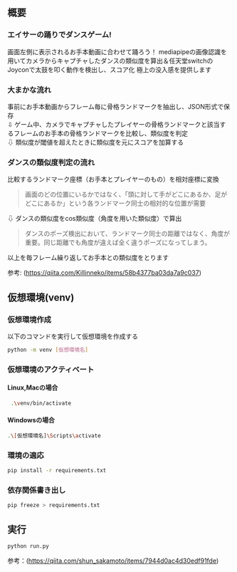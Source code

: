 ## 概要
### エイサーの踊りでダンスゲーム!
画面左側に表示されるお手本動画に合わせて踊ろう！
mediapipeの画像認識を用いてカメラからキャプチャしたダンスの類似度を算出＆任天堂switchのJoyconで太鼓を叩く動作を検出し、スコア化
極上の没入感を提供します
### 大まかな流れ
事前にお手本動画からフレーム毎に骨格ランドマークを抽出し、JSON形式で保存  
⇩
ゲーム中、カメラでキャプチャしたプレイヤーの骨格ランドマークと該当するフレームのお手本の骨格ランドマークを比較し、類似度を判定  
⇩
類似度が閾値を超えたときに類似度を元にスコアを加算する
### ダンスの類似度判定の流れ
比較するランドマーク座標（お手本とプレイヤーのもの）を相対座標に変換
>画面のどの位置にいるかではなく、「頭に対して手がどこにあるか、足がどこにあるか」という各ランドマーク同士の相対的な位置が需要 

⇩
ダンスの類似度をcos類似度（角度を用いた類似度）で算出
> ダンスのポーズ検出において、ランドマーク同士の距離ではなく、角度が重要。同じ距離でも角度が違えば全く違うポーズになってしまう。

以上を毎フレーム繰り返してお手本との類似度をとります

参考:
(https://qiita.com/Killinneko/items/58b4377ba03da7a9c037)
## 仮想環境(venv)
### 仮想環境作成
以下のコマンドを実行して仮想環境を作成する
```bash
python -m venv [仮想環境名]
```
### 仮想環境のアクティベート
#### Linux,Macの場合
```bash
 .\venv/bin/activate
```
#### Windowsの場合
```bash
.\[仮想環境名]\Scripts\activate
```

### 環境の適応
```bash
pip install -r requirements.txt
```

### 依存関係書き出し
```bash
pip freeze > requirements.txt
```

## 実行
```bash
python run.py
```

参考：(https://qiita.com/shun_sakamoto/items/7944d0ac4d30edf91fde)
